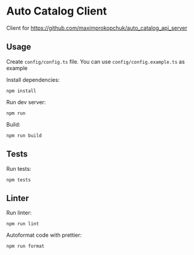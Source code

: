 # Auto Catalog Client

Client for https://github.com/maximprokopchuk/auto_catalog_api_server

## Usage

Create `config/config.ts` file. You can use `config/config.example.ts` as example

Install dependencies:

``` bash:
npm install
```

Run dev server:

``` bash:
npm run

```

Build:

``` bash:
npm run build
```

## Tests

Run tests:

``` bash:
npm tests
```

## Linter

Run linter:

``` bash:
npm run lint
```

Autoformat code with prettier:

``` bash:
npm run format
```